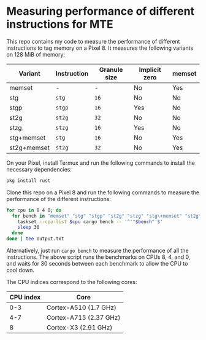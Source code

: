 # Measuring performance of different instructions for MTE

This repo contains my code to measure the performance of different instructions to tag memory on a Pixel 8.
It measures the following variants on 128 MiB of memory:

| Variant     | Instruction | Granule size | Implicit zero | memset |
|-------------|-------------|--------------|---------------|--------|
| memset      | -           | -            | No            | Yes    |
| stg         | `stg`       | `16`         | No            | No     |
| stgp        | `stgp`      | `16`         | Yes           | No     |
| st2g        | `st2g`      | `32`         | No            | No     |
| stzg        | `stzg`      | `16`         | Yes           | No     |
| stg+memset  | `stg`       | `16`         | No            | Yes    |
| st2g+memset | `st2g`      | `32`         | No            | Yes    |

On your Pixel, install Termux and run the following commands to install the necessary dependencies:

```bash
pkg install rust
```

Clone this repo on a Pixel 8 and run the following commands to measure the performance of the different instructions:

```bash
for cpu in 8 4 0; do 
  for bench in "memset" "stg" "stgp" "st2g" "stzg" "stg\+memset" "st2g\+memset"; do
    taskset --cpu-list $cpu cargo bench -- '^'"$bench"'$'
    sleep 30
  done
done | tee output.txt
```

Alternatively, just run `cargo bench` to measure the performance of all the instructions.
The above script runs the benchmarks on CPUs 8, 4, and 0, and waits for 30 seconds between each benchmark to allow the
CPU to cool down.

The CPU indices correspond to the following cores:

| CPU index | Core                   |
|-----------|------------------------|
| 0-3       | Cortex-A510 (1.7 GHz)  |
| 4-7       | Cortex-A715 (2.37 GHz) |
| 8         | Cortex-X3 (2.91 GHz)   |
